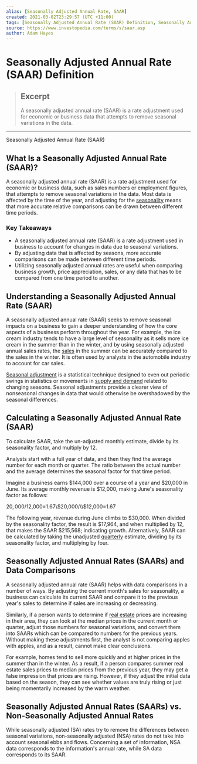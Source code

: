 ```yaml
---
alias: [Seasonally Adjusted Annual Rate, SAAR]
created: 2021-03-02T23:29:57 (UTC +11:00)
tags: [Seasonally Adjusted Annual Rate (SAAR) Definition, Seasonally Adjusted Annual Rate (SAAR)]
source: https://www.investopedia.com/terms/s/saar.asp
author: Adam Hayes
---
```


# Seasonally Adjusted Annual Rate (SAAR) Definition

> ## Excerpt
> A seasonally adjusted annual rate (SAAR) is a rate adjustment used for economic or business data that attempts to remove seasonal variations in the data.

---

Seasonally Adjusted Annual Rate (SAAR)
## What Is a Seasonally Adjusted Annual Rate (SAAR)?

A seasonally adjusted annual rate (SAAR) is a rate adjustment used for economic or business data, such as sales numbers or employment figures, that attempts to remove seasonal variations in the data. Most data is affected by the time of the year, and adjusting for the [seasonality](https://www.investopedia.com/terms/s/seasonality.asp) means that more accurate relative comparisons can be drawn between different time periods.

### Key Takeaways

-   A seasonally adjusted annual rate (SAAR) is a rate adjustment used in business to account for changes in data due to seasonal variations.
-   By adjusting data that is affected by seasons, more accurate comparisons can be made between different time periods.
-   Utilizing seasonally adjusted annual rates are useful when comparing business growth, price appreciation, sales, or any data that has to be compared from one time period to another.

## Understanding a Seasonally Adjusted Annual Rate (SAAR)

A seasonally adjusted annual rate (SAAR) seeks to remove seasonal impacts on a business to gain a deeper understanding of how the core aspects of a business perform throughout the year. For example, the ice cream industry tends to have a large level of seasonality as it sells more ice cream in the summer than in the winter, and by using seasonally adjusted annual sales rates, the [sales](https://www.investopedia.com/terms/s/sale.asp) in the summer can be accurately compared to the sales in the winter. It is often used by analysts in the automobile industry to account for car sales.

[Seasonal adjustment](https://www.investopedia.com/terms/s/seasonal-adjustment.asp) is a statistical technique designed to even out periodic swings in statistics or movements in [supply and demand](https://www.investopedia.com/terms/l/law-of-supply-demand.asp) related to changing seasons. Seasonal adjustments provide a clearer view of nonseasonal changes in data that would otherwise be overshadowed by the seasonal differences.

## Calculating a Seasonally Adjusted Annual Rate (SAAR)

To calculate SAAR, take the un-adjusted monthly estimate, divide by its seasonality factor, and multiply by 12.

Analysts start with a full year of data, and then they find the average number for each month or quarter. The ratio between the actual number and the average determines the seasonal factor for that time period.

Imagine a business earns $144,000 over a course of a year and $20,000 in June. Its average monthly revenue is $12,000, making June's seasonality factor as follows:

$20,000/$12,000\=1.67\\$20,000/\\$12,000=1.67

The following year, revenue during June climbs to $30,000. When divided by the seasonality factor, the result is $17,964, and when multiplied by 12, that makes the SAAR $215,568; indicating growth. Alternatively, SAAR can be calculated by taking the unadjusted [quarterly](https://www.investopedia.com/terms/q/quarter.asp) estimate, dividing by its seasonality factor, and multiplying by four.

## Seasonally Adjusted Annual Rates (SAARs) and Data Comparisons

A seasonally adjusted annual rate (SAAR) helps with data comparisons in a number of ways. By adjusting the current month's sales for seasonality, a business can calculate its current SAAR and compare it to the previous year's sales to determine if sales are increasing or decreasing.

Similarly, if a person wants to determine if [real estate](https://www.investopedia.com/terms/r/realestate.asp) prices are increasing in their area, they can look at the median prices in the current month or quarter, adjust those numbers for seasonal variations, and convert them into SAARs which can be compared to numbers for the previous years. Without making these adjustments first, the analyst is not comparing apples with apples, and as a result, cannot make clear conclusions.

For example, homes tend to sell more quickly and at higher prices in the summer than in the winter. As a result, if a person compares summer real estate sales prices to median prices from the previous year, they may get a false impression that prices are rising. However, if they adjust the initial data based on the season, they can see whether values are truly rising or just being momentarily increased by the warm weather.

## Seasonally Adjusted Annual Rates (SAARs) vs. Non-Seasonally Adjusted Annual Rates

While seasonally adjusted (SA) rates try to remove the differences between seasonal variations, non-seasonally adjusted (NSA) rates do not take into account seasonal ebbs and flows. Concerning a set of information, NSA data corresponds to the information's annual rate, while SA data corresponds to its SAAR.
